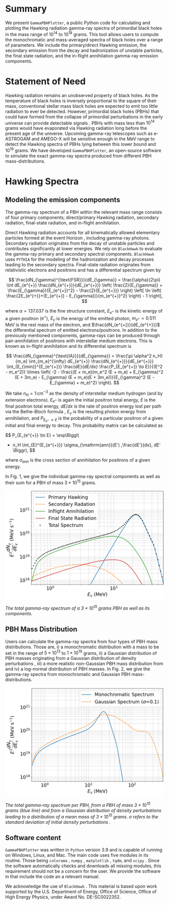 # Summary

We present `GammaPBHPlotter`, a public Python code for calculating and
plotting the Hawking radiation gamma-ray spectra of primordial black
holes in the mass range of $10^{14}$ to $10^{18}$ grams. This tool
allows users to compute the monochromatic and mass-averaged spectra of
black holes over a range of parameters. We include the primary/direct
Hawking emission, the secondary emission from the decay and
hadronization of unstable particles, the final state radiation, and the
in-flight annihilation gamma-ray emission components.

# Statement of Need

Hawking radiation remains an unobserved property of black holes. As the
temperature of black holes is inversely proportional to the square of
their mass, conventional stellar mass black holes are expected to emit
too little radiation to ever be detected. However, primordial black
holes (PBHs) that could have formed from the collapse of primordial
perturbations in the early universe can provide detectable signals .
PBHs with mass less than $10^{14}$ grams would have evaporated via
Hawking radiation long before the present age of the universe. Upcoming
gamma-ray telescopes such as e-ASTROGAM and AMEGO-X will be sensitive
enough in the MeV range to detect the Hawking spectra of PBHs lying
between this lower bound and $10^{19}$ grams. We have developed
`GammaPBHPlotter`, an open-source software to simulate the exact
gamma-ray spectra produced from different PBH mass-distributions.

# Hawking Spectra

## Modeling the emission components

The gamma-ray spectrum of a PBH within the relevant mass range consists
of four primary components; direct/primary Hawking radiation, secondary
radiation, final-state radiation, and in-flight annihilation.

Direct Hawking radiation accounts for all kinematically allowed
elementary particles formed at the event Horizon , including gamma-ray
photons. Secondary radiation originates from the decay of unstable
particles and contributes significantly at lower energies. We rely on
`BlackHawk` to evaluate the gamma-ray primary and secondary spectral
components. `BlackHawk` uses `PYTHIA` for the modeling of the
hadronization and decay processes leading to the secondary spectra.
Final-state radiation originates from relativistic electrons and
positrons and has a differential spectrum given by

$$
\frac{dN_{\gamma}^{\text{FSR}}}{dE_{\gamma}} = \frac{\alpha}{2\pi} \int dE_{e^{+}}
\frac{dN_{e^{+}}}{dE_{e^{+}}} \left( \frac{2}{E_{\gamma}} + \frac{E_{\gamma}}{E_{e^{+}}^2} - \frac{2}{E_{e^{+}}}
\right) \left[ \ln \left( \frac{2E_{e^{+}}+(E_{e^{+}} - E_{\gamma})}{m_{e^{+}}^2} \right) - 1 \right],
$$

where $\alpha = 137.037$ is the fine structure constant, $E_{e^{+}}$
is the kinetic energy of a given positron ($e^{+}$), $E_{\gamma}$ is
the energy of the emitted photon, $m_{e^{+}} = 0.511$ MeV is the rest
mass of the electron, and $\frac{dN_{e^{+}}}{dE_{e^{+}}}$ the
differential spectrum of emitted electrons/positrons. In addition to the
previously mentioned components, gamma-rays can be produced through
pair-annihilation of positrons with interstellar medium electrons. This
is known as in-flight annihilation and its differential spectrum is

$$
\frac{dN_{\gamma}^{\text{IA}}}{dE_{\gamma}} = \frac{\pi \alpha^2 n_H}{m_e} \int_{m_e}^{\infty} dE_{e^{+}} \frac{dN_{e^{+}}}{dE_{e^{+}}} \int_{E_{\min}}^{E_{e^{+}}} \frac{dE}{dE/dx} \frac{P_{E_{e^{+}} \to E}}{(E^2 - m_e^2)}
\times \left( -2 - \frac{(E + m_e)(m_e^2 (E + m_e) + E_{\gamma}^2 (E + 3m_e) - E_{\gamma} (E + m_e)(E + 3m_e))}{E_{\gamma}^2 (E - E_{\gamma} + m_e)^2} \right).
$$

We take $n_H = 1\, {\textrm{cm}^{-3}}$ as the density of interstellar
medium hydrogen (and by extension electrons). $E_{e^{+}}$ is again the
initial positron total energy, $E$ is the final positron total energy,
$dE/dx$ is the rate of positron energy lost per path via the
Bethe-Bloch formula , $E_{\gamma}$ is the resulting photon energy from
annihilation, and $P_{E_{e^{+}} \to E}$ is the probability of a
particular positron of a given initial and final energy to decay. This
probability matrix can be calculated as

$$
P_{E_{e^{+}} \to E} = \exp\Biggl(
  - n_H \int_{E}^{E_{e^{+}}} \sigma_{\mathrm{ann}}(E') \,\frac{dE'}{dx}\, dE'
\Biggr),
$$

where $\sigma_{ann}$ is the cross section of annihilation for
positrons of a given energy.

In Fig. 1, we give the individual gamma-ray spectral components as well
as their sum for a PBH of mass $3\times 10^{15}$ grams.

![Monochromatic spectrum](figures/monochromatic.png)

*The total gamma-ray spectrum of a $3\times 10^{15}$ grams PBH as well as its components.*

## PBH Mass Distribution

Users can calculate the gamma-ray spectra from four types of PBH mass
distributions. Those are, i) a monochromatic distribution with a mass to
be set in the range of $5\times 10^{13}$ to $1\times 10^{19}$ grams,
ii) a Gaussian distribution of PBH masses originating from a Gaussian
distribution of density perturbations , iii) a more realistic
non-Gaussian PBH mass distribution from and iv) a log-normal
distribution of PBH masses. In Fig. 2, we give the gamma-ray spectra
from monochromatic and Gaussian PBH mass-distributions.

![Spectrum comparison](figures/spectrum_comparison.png)

*The total gamma-ray spectrum per PBH, from a PBH of mass $3\times 10^{15}$ grams (blue line) and from a Gaussian distribution of density perturbations leading to a distribution of a mean mass of $3\times 10^{15}$ grams. $\sigma$ refers to the standard deviation of initial density perturbations .*

## Software content

`GammaPBHPlotter` was written in `Python` version 3.9 and is capable of
running on Windows, Linux, and Mac. The main code uses five modules in
its routine. Those being `colorama` , `numpy` , `matplotlib` , `tqdm`,
and `scipy` . Since the software automatically checks and downloads all
missing modules, this requirement should not be a concern for the user.
We provide the software in that include the code an a relevant manual.

We acknowledge the use of `BlackHawk` . This material is based upon work
supported by the U.S. Department of Energy, Office of Science, Office of
High Energy Physics, under Award No. DE-SC0022352.
